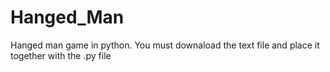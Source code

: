 # Hanged_Man
Hanged man game in python.
You must downaload the text file and place it together with the .py file
